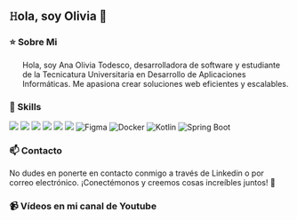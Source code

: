 ## 𝙷ola, soy Olivia 👋


### ⭐ Sobre Mi
<ul>
 Hola, soy Ana Olivia Todesco, desarrolladora de software y estudiante de la Tecnicatura Universitaria en Desarrollo de Aplicaciones Informáticas. Me apasiona crear soluciones web eficientes y escalables.
</ul>

### 🚀 Skills
<div id="badges">
<img src="https://img.shields.io/badge/html5-%23E34F26.svg?style=for-the-badge&logo=html5&logoColor=white" alt"HTML">
<img src="https://img.shields.io/badge/css3-%231572B6.svg?style=for-the-badge&logo=css3&logoColor=white" alt"CSS">
<img src="https://img.shields.io/badge/javascript-%23323330.svg?style=for-the-badge&logo=javascript&logoColor=%23F7DF1E" alt"JavaScript">
<img src="https://img.shields.io/badge/java-%23ED8B00.svg?style=for-the-badge&logo=openjdk&logoColor=white" alt"Java">
<img src="https://img.shields.io/badge/php-%23777BB4.svg?style=for-the-badge&logo=php&logoColor=white" alt"PHP">
<img src="https://img.shields.io/badge/mysql-%2300f.svg?style=for-the-badge&logo=mysql&logoColor=white" alt"MYSQL">
<img src="https://img.shields.io/badge/figma-%23F24E1E.svg?style=for-the-badge&logo=figma&logoColor=white" alt="Figma"/>
<img src="https://img.shields.io/badge/docker-%230db7ed.svg?style=for-the-badge&logo=docker&logoColor=white" alt="Docker"/>
<img src="https://img.shields.io/badge/kotlin-%230095D5.svg?style=for-the-badge&logo=kotlin&logoColor=white" alt="Kotlin"/>
<img src="https://img.shields.io/badge/spring%20boot-%236DB33F.svg?style=for-the-badge&logo=springboot&logoColor=white" alt="Spring Boot"/>
</div>

### 📫 Contacto
No dudes en ponerte en contacto conmigo a través de Linkedin o por correo electrónico.
¡Conectémonos y creemos cosas increíbles juntos! 🚀

### 📹 Vídeos en mi canal de Youtube

<img src="https://komarev.com/ghpvc/?username=srtaliv&style=flat-square&color=blue" alt=""/>
